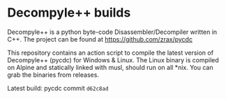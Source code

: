 # Decompyle++ builds

Decompyle++ is a python byte-code Disassembler/Decompiler written in C++. The project can be found at https://github.com/zrax/pycdc

This repository contains an action script to compile the latest version of Decompyle++ (pycdc) for Windows & Linux. The Linux binary is compiled on Alpine and statically linked with musl, should run on all *nix. You can grab the binaries from releases.


Latest build: pycdc commit `d62c8ad`
